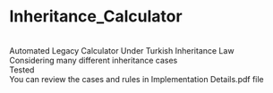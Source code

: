 # Inheritance_Calculator
<br />Automated Legacy Calculator Under Turkish Inheritance Law
<br />Considering many different inheritance cases
<br />Tested
<br />You can review the cases and rules in Implementation Details.pdf file 
